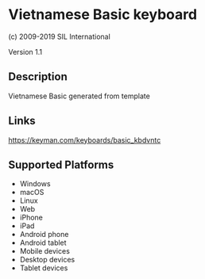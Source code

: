 Vietnamese Basic keyboard
==============

(c) 2009-2019 SIL International

Version 1.1

Description
-----------

Vietnamese Basic generated from template

Links
-----
https://keyman.com/keyboards/basic_kbdvntc

Supported Platforms
-------------------
 * Windows
 * macOS
 * Linux
 * Web
 * iPhone
 * iPad
 * Android phone
 * Android tablet
 * Mobile devices
 * Desktop devices
 * Tablet devices

